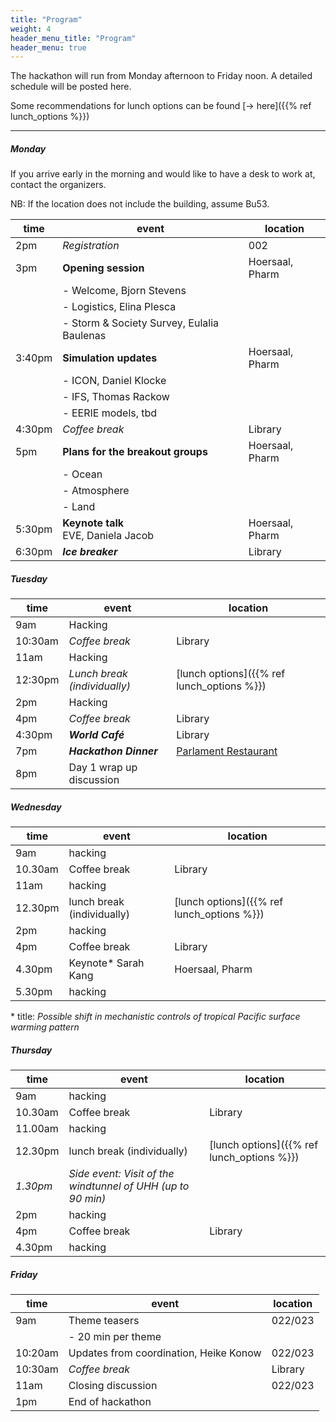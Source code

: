 ```yaml
---
title: "Program"
weight: 4
header_menu_title: "Program"
header_menu: true
---
```

The hackathon will run from Monday afternoon to Friday noon. A detailed schedule will be posted here.

Some recommendations for lunch options can be found [-> here]({{% ref lunch_options %}})

----

##### Monday

If you arrive early in the morning and would like to have a desk to work at, contact the organizers.

NB: If the location does not include the building, assume Bu53.

| time | event | location |
| -------- | -------- | -------- |
| 2pm   | *Registration*     | 002     |
| 3pm     | **Opening session**  | Hoersaal, Pharm |
|   |  - Welcome, Bjorn Stevens |   |
|   |  - Logistics, Elina Plesca |   |
|   | - Storm & Society Survey, Eulalia Baulenas  |   |
| 3:40pm     | **Simulation updates**  | Hoersaal, Pharm |
|   | - ICON, Daniel Klocke  |   |
|   | - IFS, Thomas Rackow  |   |
|   | - EERIE models, tbd   |   |
| 4:30pm     | *Coffee break* | Library |
| 5pm     |  **Plans for the breakout groups** | Hoersaal, Pharm |
|   | - Ocean  |   |
|   | - Atmosphere  |   |
|   | - Land  |   |
| 5:30pm     | **Keynote talk** <br>EVE, Daniela Jacob | Hoersaal, Pharm |
| 6:30pm     | ***Ice breaker*** | Library |

##### Tuesday
| time | event | location |
| -------- | -------- | -------- |
| 9am     | Hacking     |      |
| 10:30am     | *Coffee break* | Library |
| 11am     | Hacking |  |
| 12:30pm     | *Lunch break (individually)* | [lunch options]({{% ref lunch_options %}}) |
| 2pm     | Hacking  |  |
| 4pm     | *Coffee break* | Library |
| 4:30pm     | ***World Café*** | Library |
| 7pm     | ***Hackathon Dinner***| [Parlament Restaurant](https://maps.app.goo.gl/cv9H9SZrbFFCoBk87) |
| 8pm     | Day 1 wrap up discussion|      |

##### Wednesday
| time | event | location |
| -------- | -------- | -------- |
| 9am    | hacking     |      |
| 10.30am     | Coffee break | Library |
| 11am     | hacking |  |
| 12.30pm     | lunch break (individually) | [lunch options]({{% ref lunch_options %}})  |
| 2pm     | hacking  |  |
| 4pm     | Coffee break | Library |
| 4.30pm     | Keynote* Sarah Kang | Hoersaal, Pharm |
| 5.30pm     | hacking |      |

\* title: *Possible shift in mechanistic controls of tropical Pacific surface warming pattern*

##### Thursday
| time | event | location |
| -------- | -------- | -------- |
| 9am     | hacking     |      |
| 10.30am  | Coffee break | Library |
| 11.00am  | hacking |  |
| 12.30pm     | lunch break (individually) | [lunch options]({{% ref lunch_options %}})  |
| *1.30pm*     | *Side event: Visit of the windtunnel of UHH (up to 90 min)* | |
| 2pm     | hacking  |  |
| 4pm     | Coffee break | Library |
| 4.30pm     | hacking |      |

##### Friday
| time | event | location |
| -------- | -------- | -------- |
| 9am     | Theme teasers    | 022/023 |
|   | - 20 min per theme  |   |
| 10:20am     | Updates from coordination, Heike Konow | 022/023 |
| 10:30am     | *Coffee break* | Library |
| 11am     | Closing discussion | 022/023 |
| 1pm     | End of hackathon |  |
